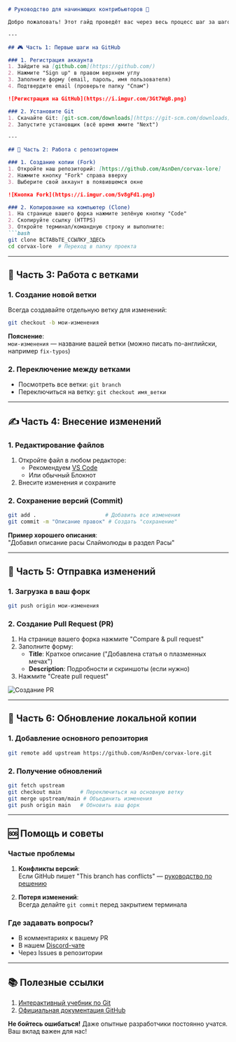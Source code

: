 ```markdown
# Руководство для начинающих контрибьюторов 🌱

Добро пожаловать! Этот гайд проведёт вас через весь процесс шаг за шагом — даже если вы никогда не работали с GitHub.

---

## 🎮 Часть 1: Первые шаги на GitHub

### 1. Регистрация аккаунта
1. Зайдите на [github.com](https://github.com/)
2. Нажмите "Sign up" в правом верхнем углу
3. Заполните форму (email, пароль, имя пользователя)
4. Подтвердите email (проверьте папку "Спам")

![Регистрация на GitHub](https://i.imgur.com/3Gt7WgB.png)

### 2. Установите Git
1. Скачайте Git: [git-scm.com/downloads](https://git-scm.com/downloads)
2. Запустите установщик (всё время жмите "Next")

---

## 🍴 Часть 2: Работа с репозиторием

### 1. Создание копии (Fork)
1. Откройте наш репозиторий: [https://github.com/AsnDen/corvax-lore]
2. Нажмите кнопку "Fork" справа вверху
3. Выберите свой аккаунт в появившемся окне

![Кнопка Fork](https://i.imgur.com/5v8gFd1.png)

### 2. Копирование на компьютер (Clone)
1. На странице вашего форка нажмите зелёную кнопку "Code"
2. Скопируйте ссылку (HTTPS)
3. Откройте терминал/командную строку и выполните:
```bash
git clone ВСТАВЬТЕ_ССЫЛКУ_ЗДЕСЬ
cd corvax-lore  # Переход в папку проекта
```

---

## 🌿 Часть 3: Работа с ветками

### 1. Создание новой ветки
Всегда создавайте отдельную ветку для изменений:
```bash
git checkout -b мои-изменения
```

**Пояснение**:  
`мои-изменения` — название вашей ветки (можно писать по-английски, например `fix-typos`)

### 2. Переключение между ветками
- Посмотреть все ветки: `git branch`
- Переключиться на ветку: `git checkout имя_ветки`

---

## ✍️ Часть 4: Внесение изменений

### 1. Редактирование файлов
1. Откройте файл в любом редакторе:
   - Рекомендуем [VS Code](https://code.visualstudio.com/)
   - Или обычный Блокнот
2. Внесите изменения и сохраните

### 2. Сохранение версий (Commit)
```bash
git add .                      # Добавить все изменения
git commit -m "Описание правок" # Создать "сохранение"
```

**Пример хорошего описания**:  
"Добавил описание расы Слаймолюды в раздел Расы"

---

## 🚀 Часть 5: Отправка изменений

### 1. Загрузка в ваш форк
```bash
git push origin мои-изменения
```

### 2. Создание Pull Request (PR)
1. На странице вашего форка нажмите "Compare & pull request"
2. Заполните форму:
   - **Title**: Краткое описание ("Добавлена статья о плазменных мечах")
   - **Description**: Подробности и скриншоты (если нужно)
3. Нажмите "Create pull request"

![Создание PR](https://i.imgur.com/qb5WXya.png)

---

## 🔄 Часть 6: Обновление локальной копии

### 1. Добавление основного репозитория
```bash
git remote add upstream https://github.com/AsnDen/corvax-lore.git
```

### 2. Получение обновлений
```bash
git fetch upstream
git checkout main      # Переключиться на основную ветку
git merge upstream/main # Объединить изменения
git push origin main   # Обновить ваш форк
```

---

## 🆘 Помощь и советы

### Частые проблемы
1. **Конфликты версий**:  
   Если GitHub пишет "This branch has conflicts" — [руководство по решению](https://docs.github.com/pull-requests/collaborating-with-pull-requests/addressing-merge-conflicts)

2. **Потеря изменений**:  
   Всегда делайте `git commit` перед закрытием терминала

### Где задавать вопросы?
- В комментариях к вашему PR
- В нашем [Discord-чате](ссылка_на_дискорд)
- Через Issues в репозитории

---

## 📚 Полезные ссылки
1. [Интерактивный учебник по Git](https://learngitbranching.js.org/)
2. [Официальная документация GitHub](https://docs.github.com/ru)

**Не бойтесь ошибаться!** Даже опытные разработчики постоянно учатся.  
Ваш вклад важен для нас! 
``` 
